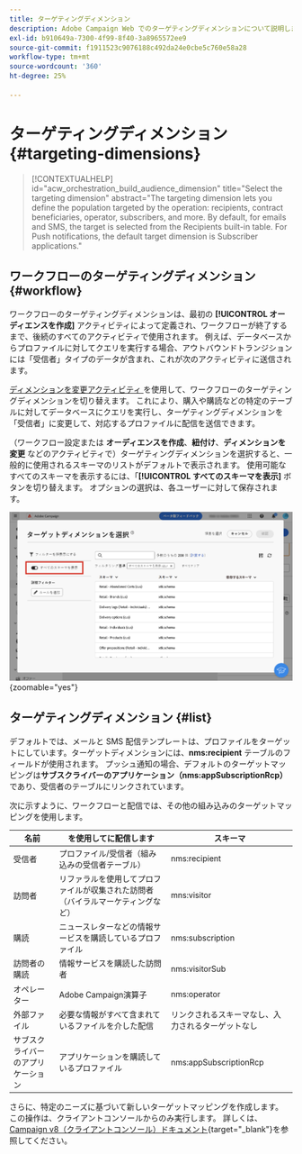 ```yaml
---
title: ターゲティングディメンション
description: Adobe Campaign Web でのターゲティングディメンションについて説明します
exl-id: b910649a-7300-4f99-8f40-3a8965572ee9
source-git-commit: f1911523c9076188c492da24e0cbe5c760e58a28
workflow-type: tm+mt
source-wordcount: '360'
ht-degree: 25%

---
```


# ターゲティングディメンション {#targeting-dimensions}

>[!CONTEXTUALHELP]
>id="acw_orchestration_build_audience_dimension"
>title="Select the targeting dimension"
>abstract="The targeting dimension lets you define the population targeted by the operation: recipients, contract beneficiaries, operator, subscribers, and more. By default, for emails and SMS, the target is selected from the Recipients built-in table. For Push notifications, the default target dimension is Subscriber applications."

## ワークフローのターゲティングディメンション {#workflow}

ワークフローのターゲティングディメンションは、最初の **[!UICONTROL オーディエンスを作成]** アクティビティによって定義され、ワークフローが終了するまで、後続のすべてのアクティビティで使用されます。 例えば、データベースからプロファイルに対してクエリを実行する場合、アウトバウンドトランジションには「受信者」タイプのデータが含まれ、これが次のアクティビティに送信されます。

[ ディメンションを変更アクティビティ ](../workflows/activities/change-dimension.md) を使用して、ワークフローのターゲティングディメンションを切り替えます。 これにより、購入や購読などの特定のテーブルに対してデータベースにクエリを実行し、ターゲティングディメンションを「受信者」に変更して、対応するプロファイルに配信を送信できます。

（ワークフロー設定または **オーディエンスを作成**、**紐付け**、**ディメンションを変更** などのアクティビティで）ターゲティングディメンションを選択すると、一般的に使用されるスキーマのリストがデフォルトで表示されます。 使用可能なすべてのスキーマを表示するには、「**[!UICONTROL すべてのスキーマを表示]** ボタンを切り替えます。 オプションの選択は、各ユーザーに対して保存されます。

![ 「すべてのスキーマを表示」ボタンが有効になっているターゲティングディメンションインターフェイスを示すスクリーンショット。](assets/targeting-dimension-show-all.png){zoomable="yes"}

## ターゲティングディメンション {#list}

デフォルトでは、メールと SMS 配信テンプレートは、プロファイルをターゲットにしています。ターゲットディメンションには、**nms:recipient** テーブルのフィールドが使用されます。 プッシュ通知の場合、デフォルトのターゲットマッピングは&#x200B;**サブスクライバーのアプリケーション（nms:appSubscriptionRcp）**&#x200B;であり、受信者のテーブルにリンクされています。

次に示すように、ワークフローと配信では、その他の組み込みのターゲットマッピングを使用します。

| 名前 | を使用してに配信します | スキーマ |
|-----------------------|-------------------------------------------------------|-------------------------|
| 受信者 | プロファイル/受信者（組み込みの受信者テーブル） | nms:recipient |
| 訪問者 | リファラルを使用してプロファイルが収集された訪問者（バイラルマーケティングなど） | mns:visitor |
| 購読 | ニュースレターなどの情報サービスを購読しているプロファイル | nms:subscription |
| 訪問者の購読 | 情報サービスを購読した訪問者 | nms:visitorSub |
| オペレーター | Adobe Campaign演算子 | nms:operator |
| 外部ファイル | 必要な情報がすべて含まれているファイルを介した配信 | リンクされるスキーマなし、入力されるターゲットなし |
| サブスクライバーのアプリケーション | アプリケーションを購読しているプロファイル | nms:appSubscriptionRcp |

さらに、特定のニーズに基づいて新しいターゲットマッピングを作成します。 この操作は、クライアントコンソールからのみ実行します。 詳しくは、[Campaign v8（クライアントコンソール）ドキュメント](https://experienceleague.adobe.com/docs/campaign/campaign-v8/audience/add-profiles/target-mappings.html?lang=ja#new-mapping){target="_blank"}を参照してください。